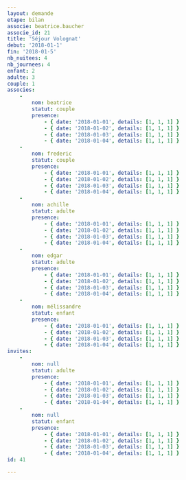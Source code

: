 ```yaml
---
layout: demande
etape: bilan
associe: beatrice.baucher
associe_id: 21
title: 'Séjour Volognat'
debut: '2018-01-1'
fin: '2018-01-5'
nb_nuitees: 4
nb_journees: 4
enfant: 2
adulte: 3
couple: 1
associes:
    -
        nom: beatrice
        statut: couple
        presence:
            - { date: '2018-01-01', details: [1, 1, 1] }
            - { date: '2018-01-02', details: [1, 1, 1] }
            - { date: '2018-01-03', details: [1, 1, 1] }
            - { date: '2018-01-04', details: [1, 1, 1] }
    -
        nom: frederic
        statut: couple
        presence:
            - { date: '2018-01-01', details: [1, 1, 1] }
            - { date: '2018-01-02', details: [1, 1, 1] }
            - { date: '2018-01-03', details: [1, 1, 1] }
            - { date: '2018-01-04', details: [1, 1, 1] }
    -
        nom: achille
        statut: adulte
        presence:
            - { date: '2018-01-01', details: [1, 1, 1] }
            - { date: '2018-01-02', details: [1, 1, 1] }
            - { date: '2018-01-03', details: [1, 1, 1] }
            - { date: '2018-01-04', details: [1, 1, 1] }
    -
        nom: edgar
        statut: adulte
        presence:
            - { date: '2018-01-01', details: [1, 1, 1] }
            - { date: '2018-01-02', details: [1, 1, 1] }
            - { date: '2018-01-03', details: [1, 1, 1] }
            - { date: '2018-01-04', details: [1, 1, 1] }
    -
        nom: mélissandre
        statut: enfant
        presence:
            - { date: '2018-01-01', details: [1, 1, 1] }
            - { date: '2018-01-02', details: [1, 1, 1] }
            - { date: '2018-01-03', details: [1, 1, 1] }
            - { date: '2018-01-04', details: [1, 1, 1] }
invites:
    -
        nom: null
        statut: adulte
        presence:
            - { date: '2018-01-01', details: [1, 1, 1] }
            - { date: '2018-01-02', details: [1, 1, 1] }
            - { date: '2018-01-03', details: [1, 1, 1] }
            - { date: '2018-01-04', details: [1, 1, 1] }
    -
        nom: null
        statut: enfant
        presence:
            - { date: '2018-01-01', details: [1, 1, 1] }
            - { date: '2018-01-02', details: [1, 1, 1] }
            - { date: '2018-01-03', details: [1, 1, 1] }
            - { date: '2018-01-04', details: [1, 1, 1] }
id: 41

---
```

